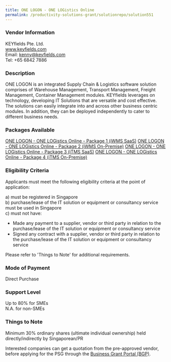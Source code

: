 ```yaml
---
title: ONE LOGON - ONE LOGistics Online
permalink: /productivity-solutions-grant/solutionrepo/solution551
---
```


### Vendor Information
KEYfields Pte. Ltd.<br>www.keyfields.com<br>Email: kenny@keyfields.com<br>Tel: +65 6842 7886

### Description

ONE LOGON is an integrated Supply Chain & Logistics software solution comprises of Warehouse Management, Transport Management, Freight Management, Container Management modules.
KEYfields leverages on technology, developing IT Solutions that are versatile and cost effective. The solutions can easily integrate into and across other business centric modules. In addition, they can be deployed independently to cater to different business needs.

### Packages Available

<a href='https://www.gobusiness.gov.sg/images/psg/KEYfields_Annex_3_Part_1.pdf' target='_blank'>ONE LOGON - ONE LOGistics Online - Package 1 (iWMS SaaS)</a>
<a href='https://www.gobusiness.gov.sg/images/psg/KEYfields_Annex_3_Part_2.pdf' target='_blank'>ONE LOGON - ONE LOGistics Online - Package 2 (iWMS On-Premise)</a>
<a href='https://www.gobusiness.gov.sg/images/psg/KEYfields_Annex_3_Part_3.pdf' target='_blank'>ONE LOGON - ONE LOGistics Online - Package 3 (iTMS SaaS)</a>
<a href='https://www.gobusiness.gov.sg/images/psg/KEYfields_Annex_3_Part_4.pdf' target='_blank'>ONE LOGON - ONE LOGistics Online - Package 4 (iTMS On-Premise)</a>

### Eligibility Criteria

Applicants must meet the following eligibility criteria at the point of application:

a) must be registered in Singapore <br>
b) purchase/lease of the IT solution or equipment or consultancy service must be used in Singapore <br>
c) must not have:
- Made any payment to a supplier, vendor or third party in relation to the purchase/lease of the IT solution or equipment or consultancy service
- Signed any contract with a supplier, vendor or third party in relation to the purchase/lease of the IT solution or equipment or consultancy service

Please refer to 'Things to Note' for additional requirements.

### Mode of Payment
Direct Purchase

### Support Level
Up to 80% for SMEs <br>
N.A. for non-SMEs

### Things to Note
Minimum 30% ordinary shares (ultimate individual ownership) held directly/indirectly by Singaporean/PR

Interested companies can get a quotation from the pre-approved vendor, before applying for the PSG through the <a target='_blank' href='https://www.businessgrants.gov.sg/'>Business Grant Portal (BGP)</a>.
